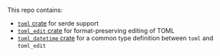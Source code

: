 This repo contains:
- [`toml` crate](./crates/toml) for serde support
- [`toml_edit` crate](./crates/toml_edit) for format-preserving editing of TOML
- [`toml_datetime` crate](./crates/toml_datetime) for a common type definition between `toml` and `toml_edit`
